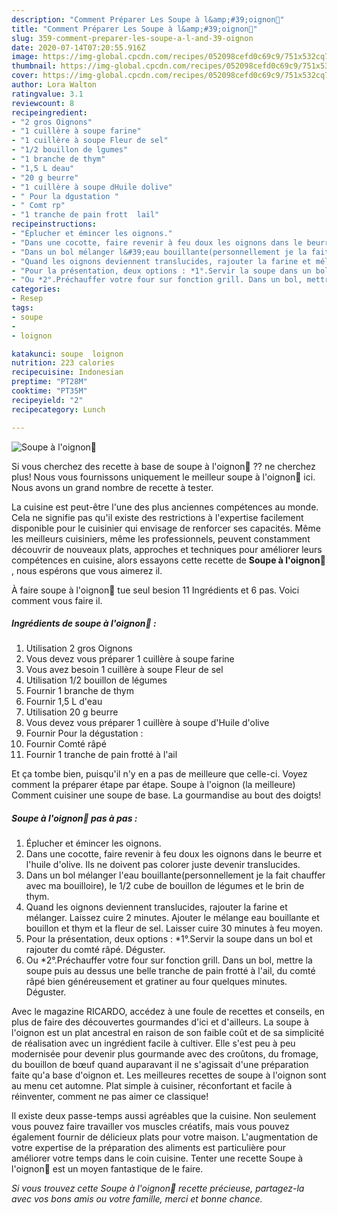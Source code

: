 ```yaml
---
description: "Comment Préparer Les Soupe à l&amp;#39;oignon🍵"
title: "Comment Préparer Les Soupe à l&amp;#39;oignon🍵"
slug: 359-comment-preparer-les-soupe-a-l-and-39-oignon
date: 2020-07-14T07:20:55.916Z
image: https://img-global.cpcdn.com/recipes/052098cefd0c69c9/751x532cq70/soupe-a-loignon🍵-photo-principale-de-la-recette.jpg
thumbnail: https://img-global.cpcdn.com/recipes/052098cefd0c69c9/751x532cq70/soupe-a-loignon🍵-photo-principale-de-la-recette.jpg
cover: https://img-global.cpcdn.com/recipes/052098cefd0c69c9/751x532cq70/soupe-a-loignon🍵-photo-principale-de-la-recette.jpg
author: Lora Walton
ratingvalue: 3.1
reviewcount: 8
recipeingredient:
- "2 gros Oignons"
- "1 cuillère à soupe farine"
- "1 cuillère à soupe Fleur de sel"
- "1/2 bouillon de lgumes"
- "1 branche de thym"
- "1,5 L deau"
- "20 g beurre"
- "1 cuillère à soupe dHuile dolive"
- " Pour la dgustation "
- " Comt rp"
- "1 tranche de pain frott  lail"
recipeinstructions:
- "Éplucher et émincer les oignons."
- "Dans une cocotte, faire revenir à feu doux les oignons dans le beurre et l&#39;huile d&#39;olive. Ils ne doivent pas colorer juste devenir translucides."
- "Dans un bol mélanger l&#39;eau bouillante(personnellement je la fait chauffer avec ma bouilloire), le 1/2 cube de bouillon de légumes et le brin de thym."
- "Quand les oignons deviennent translucides, rajouter la farine et mélanger. Laissez cuire 2 minutes. Ajouter le mélange eau bouillante et bouillon et thym et la fleur de sel. Laisser cuire 30 minutes à feu moyen."
- "Pour la présentation, deux options : *1°.Servir la soupe dans un bol et rajouter du comté râpé. Déguster."
- "Ou *2°.Préchauffer votre four sur fonction grill. Dans un bol, mettre la soupe puis au dessus une belle tranche de pain frotté à l&#39;ail, du comté râpé bien généreusement et gratiner au four quelques minutes. Déguster."
categories:
- Resep
tags:
- soupe
- 
- loignon

katakunci: soupe  loignon 
nutrition: 223 calories
recipecuisine: Indonesian
preptime: "PT28M"
cooktime: "PT35M"
recipeyield: "2"
recipecategory: Lunch

---
```



![Soupe à l&#39;oignon🍵](https://img-global.cpcdn.com/recipes/052098cefd0c69c9/751x532cq70/soupe-a-loignon🍵-photo-principale-de-la-recette.jpg)

Si vous cherchez des recette à base de soupe à l&#39;oignon🍵 ?? ne cherchez plus! Nous vous fournissons uniquement le meilleur soupe à l&#39;oignon🍵 ici. Nous avons un grand nombre de recette à tester.

La cuisine est peut-être l'une des plus anciennes compétences au monde. Cela ne signifie pas qu'il existe des restrictions à l'expertise facilement disponible pour le cuisinier qui envisage de renforcer ses capacités. Même les meilleurs cuisiniers, même les professionnels, peuvent constamment découvrir de nouveaux plats, approches et techniques pour améliorer leurs compétences en cuisine, alors essayons cette recette de <strong> Soupe à l&#39;oignon🍵 </strong>, nous espérons que vous aimerez il.

<!--inarticleads1-->

À faire soupe à l&#39;oignon🍵 tue seul besion 11 Ingrédients et 6 pas. Voici comment vous faire il.

##### Ingrédients de soupe à l&#39;oignon🍵 :

1. Utilisation 2 gros Oignons
1. Vous devez vous préparer 1 cuillère à soupe farine
1. Vous avez besoin 1 cuillère à soupe Fleur de sel
1. Utilisation 1/2 bouillon de légumes
1. Fournir 1 branche de thym
1. Fournir 1,5 L d&#39;eau
1. Utilisation 20 g beurre
1. Vous devez vous préparer 1 cuillère à soupe d&#39;Huile d&#39;olive
1. Fournir  Pour la dégustation :
1. Fournir  Comté râpé
1. Fournir 1 tranche de pain frotté à l&#39;ail


Et ça tombe bien, puisqu&#39;il n&#39;y en a pas de meilleure que celle-ci. Voyez comment la préparer étape par étape. Soupe à l&#39;oignon (la meilleure) Comment cuisiner une soupe de base. La gourmandise au bout des doigts! 

<!--inarticleads2-->

##### Soupe à l&#39;oignon🍵 pas à pas :

1. Éplucher et émincer les oignons.
1. Dans une cocotte, faire revenir à feu doux les oignons dans le beurre et l&#39;huile d&#39;olive. Ils ne doivent pas colorer juste devenir translucides.
1. Dans un bol mélanger l&#39;eau bouillante(personnellement je la fait chauffer avec ma bouilloire), le 1/2 cube de bouillon de légumes et le brin de thym.
1. Quand les oignons deviennent translucides, rajouter la farine et mélanger. Laissez cuire 2 minutes. Ajouter le mélange eau bouillante et bouillon et thym et la fleur de sel. Laisser cuire 30 minutes à feu moyen.
1. Pour la présentation, deux options : *1°.Servir la soupe dans un bol et rajouter du comté râpé. Déguster.
1. Ou *2°.Préchauffer votre four sur fonction grill. Dans un bol, mettre la soupe puis au dessus une belle tranche de pain frotté à l&#39;ail, du comté râpé bien généreusement et gratiner au four quelques minutes. Déguster.


Avec le magazine RICARDO, accédez à une foule de recettes et conseils, en plus de faire des découvertes gourmandes d&#39;ici et d&#39;ailleurs. La soupe à l&#39;oignon est un plat ancestral en raison de son faible coût et de sa simplicité de réalisation avec un ingrédient facile à cultiver. Elle s&#39;est peu à peu modernisée pour devenir plus gourmande avec des croûtons, du fromage, du bouillon de bœuf quand auparavant il ne s&#39;agissait d&#39;une préparation faite qu&#39;a base d&#39;oignon et. Les meilleures recettes de soupe à l&#39;oignon sont au menu cet automne. Plat simple à cuisiner, réconfortant et facile à réinventer, comment ne pas aimer ce classique! 

<!--inarticleads1-->

<p>
Il existe deux passe-temps aussi agréables que la cuisine. Non seulement vous pouvez faire travailler vos muscles créatifs, mais vous pouvez également fournir de délicieux plats pour votre maison. L'augmentation de votre expertise de la préparation des aliments est particulière pour améliorer votre temps dans le coin cuisine. Tenter une recette Soupe à l&#39;oignon🍵 est un moyen fantastique de le faire.
</p>

<p>
<i>Si vous trouvez cette Soupe à l&#39;oignon🍵 recette précieuse, partagez-la avec vos bons amis ou votre famille, merci et bonne chance.</i>
</p>
